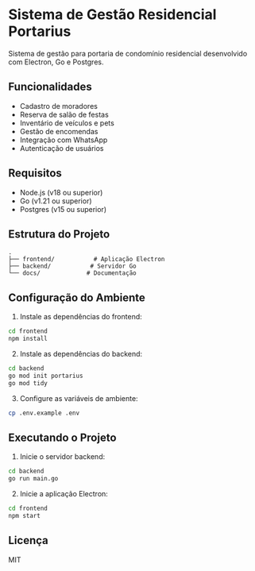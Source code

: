 # Sistema de Gestão Residencial Portarius

Sistema de gestão para portaria de condomínio residencial desenvolvido com Electron, Go e Postgres.

## Funcionalidades

- Cadastro de moradores
- Reserva de salão de festas
- Inventário de veículos e pets
- Gestão de encomendas
- Integração com WhatsApp 
- Autenticação de usuários

## Requisitos

- Node.js (v18 ou superior)
- Go (v1.21 ou superior)
- Postgres (v15 ou superior)

## Estrutura do Projeto

```
.
├── frontend/           # Aplicação Electron
├── backend/           # Servidor Go
└── docs/             # Documentação
```

## Configuração do Ambiente

1. Instale as dependências do frontend:
```bash
cd frontend
npm install
```

2. Instale as dependências do backend:
```bash
cd backend
go mod init portarius
go mod tidy
```

3. Configure as variáveis de ambiente:
```bash
cp .env.example .env
```

## Executando o Projeto

1. Inicie o servidor backend:
```bash
cd backend
go run main.go
```

2. Inicie a aplicação Electron:
```bash
cd frontend
npm start
```

## Licença

MIT 